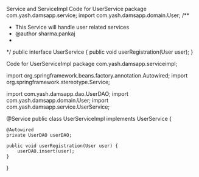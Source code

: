 Service and ServiceImpl
Code for UserService
package com.yash.damsapp.service;
import com.yash.damsapp.domain.User;
/**
 * This Service will handle user related services
 * @author sharma.pankaj
 *
 */
public interface UserService {
	public void userRegistration(User user);
}

Code for UserServiceImpl
package com.yash.damsapp.serviceimpl;

import org.springframework.beans.factory.annotation.Autowired;
import org.springframework.stereotype.Service;

import com.yash.damsapp.dao.UserDAO;
import com.yash.damsapp.domain.User;
import com.yash.damsapp.service.UserService;

@Service
public class UserServiceImpl implements UserService {
	
	@Autowired
	private UserDAO userDAO;

	public void userRegistration(User user) {
		userDAO.insert(user);
	}

}

